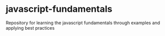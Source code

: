 # javascript-fundamentals
Repository for learning the javascript fundamentals through examples and applying best practices

